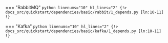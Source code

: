 === "RabbitMQ"
    ```python linenums="10" hl_lines="2"
    {!> docs_src/quickstart/dependencies/basic/rabbit/1_depends.py [ln:10-11] !}
    ```

=== "Kafka"
    ```python linenums="10" hl_lines="2"
    {!> docs_src/quickstart/dependencies/basic/kafka/1_depends.py [ln:10-11] !}
    ```
